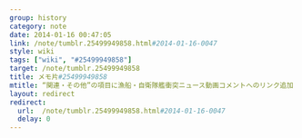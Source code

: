 ```yaml
---
group: history
category: note
date: 2014-01-16 00:47:05
link: /note/tumblr.25499949858.html#2014-01-16-0047
style: wiki
tags: ["wiki", "#25499949858"]
target: /note/tumblr.25499949858
title: メモ片#25499949858
mtitle: “関連・その他”の項目に漁船・自衛隊艦衝突ニュース動画コメントへのリンク追加
layout: redirect
redirect:
  url:  /note/tumblr.25499949858.html#2014-01-16-0047
  delay: 0
---
```


